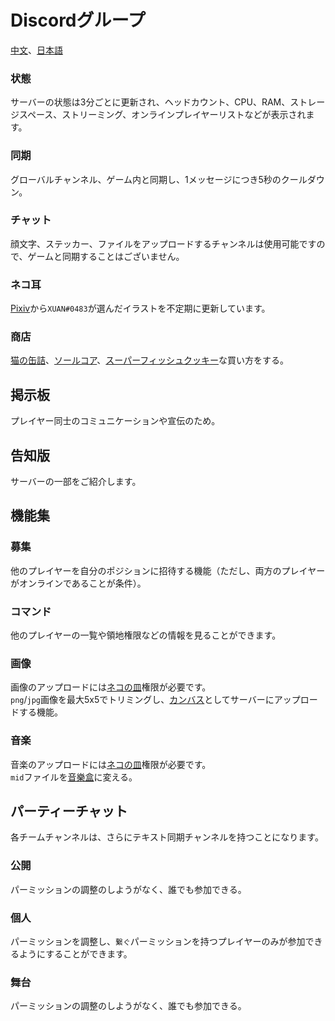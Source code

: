 # Discordグループ
[中文](https://discord.gg/utTBPy6yVM)、[日本語](https://discord.gg/JfbdJQDkHA)

### 状態
サーバーの状態は3分ごとに更新され、ヘッドカウント、CPU、RAM、ストレージスペース、ストリーミング、オンラインプレイヤーリストなどが表示されます。

### 同期
グローバルチャンネル、ゲーム内と同期し、1メッセージにつき5秒のクールダウン。

### チャット
顔文字、ステッカー、ファイルをアップロードするチャンネルは使用可能ですので、ゲームと同期することはございません。

### ネコ耳
[Pixiv](https://www.pixiv.net/tags/猫耳/artworks?mode=safe)から`XUAN#0483`が選んだイラストを不定期に更新しています。

### 商店
[猫の缶詰](../item/canned_cat.md)、[ソールコア](../item/soul_core.md)、[スーパーフィッシュクッキー](../item/super_fish_cracker.md)な買い方をする。

## 掲示板
プレイヤー同士のコミュニケーションや宣伝のため。

## 告知版
サーバーの一部をご紹介します。

## 機能集
### 募集
他のプレイヤーを自分のポジションに招待する機能（ただし、両方のプレイヤーがオンラインであることが条件）。

### コマンド
他のプレイヤーの一覧や領地権限などの情報を見ることができます。

### 画像
画像のアップロードには[ネコの皿](cat_bowl.md)権限が必要です。  
`png`/`jpg`画像を最大5x5でトリミングし、[カンバス](../item/draw_map.md)としてサーバーにアップロードする機能。

### 音楽
音楽のアップロードには[ネコの皿](cat_bowl.md)権限が必要です。  
`mid`ファイルを[音樂盒](../item/music_box.md)に変える。

## パーティーチャット
各チームチャンネルは、さらにテキスト同期チャンネルを持つことになります。

### 公開
パーミッションの調整のしようがなく、誰でも参加できる。

### 個人
パーミッションを調整し、`繋ぐ`パーミッションを持つプレイヤーのみが参加できるようにすることができます。

### 舞台
パーミッションの調整のしようがなく、誰でも参加できる。